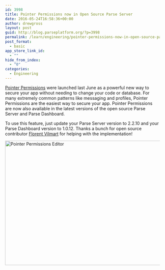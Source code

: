 ```yaml
---
id: 3998
title: Pointer Permissions now in Open Source Parse Server
date: 2016-05-24T16:58:36+00:00
author: drewgross
layout: post
guid: http://blog.parseplatform.org/?p=3998
permalink: /learn/engineering/pointer-permissions-now-in-open-source-parse-server/
post_format:
  - basic
app_store_link_id:
  - ""
hide_from_index:
  - "0"
categories:
  - Engineering
---
```

<a href="http://blog.parseplatform.org/learn/secure-your-app-from-the-data-browser-with-pointer-permissions/" target="_blank">Pointer Permissions</a> were launched last June as a powerful new way to secure your app without needing to change your code or database. For many extremely common patterns like messaging and profiles, Pointer Permissions are the easiest way to secure your app. Pointer Permissions are now also available in the latest versions of the open source Parse Server and Parse Dashboard. 

To use this feature, just update your Parse Server version to 2.2.10 and your Parse Dashboard version to 1.0.12. Thanks a bunch for open source contributor <a href="https://github.com/flovilmart" target="_blank">Florent Vilmart</a> for helping with the implementation!

<img src="{{ site.url }}/assets/wp-content/uploads/2016/05/image.png" alt="Pointer Permissions Editor" width="597" height="405" class="alignnone size-full wp-image-3999" srcset="{{ site.url }}/assets/wp-content/uploads/2016/05/image.png 597w, {{ site.url }}/assets/wp-content/uploads/2016/05/image-300x204.png 300w" sizes="(max-width: 597px) 100vw, 597px" />